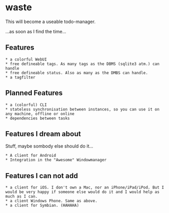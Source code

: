 waste
=====

This will become a useable todo-manager.

...as soon as I find the time...

Features
--------

    * a colorful WebUI
    * free defineable tags. As many tags as the DBMS (sqlite3 atm.) can handle
    * free defineable status. Also as many as the DMBS can handle.
    * a tagfilter

Planned Features
----------------

    * a (colorful) CLI
    * stateless synchronisation between instances, so you can use it on any machine, offline or online
    * dependencies between tasks

Features I dream about
----------------------
Stuff, maybe sombody else should do it...

    * A client for Android
    * Integration in the "Awesome" Windowmanager

Features I can not add
----------------------
    
    * a client for iOS. I don't own a Mac, nor an iPhone/iPad/iPod. But I would be very happy if someone else would do it and I would help as much as I can.
    * a client Windows Phone. Same as above.
    * a client for Symbian. (HAHAHA)
